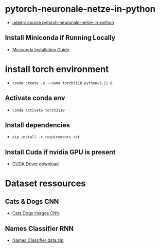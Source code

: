 # pytorch-neuronale-netze-in-python
- [udemy course pytorch-neuronale-netze-in-python](https://www.udemy.com/course/pytorch-neuronale-netze-in-python/learn/lecture/9155266#overview)

## Install Miniconda if Running Locally
- [Miniconda Installation Guide](https://docs.anaconda.com/free/miniconda)

# install torch environment
- `conda create -y --name torch3118 python=3.11.8`

## Activate conda env
- `conda activate torch3118`

## Install dependencies
- `pip install -r requirements.txt`

## Install Cuda if nvidia GPU is present
- [CUDA Driver download](https://developer.nvidia.com/cuda-downloads)

# Dataset ressources

## Cats & Dogs CNN
- [Cats Dogs Images CNN](https://www.kaggle.com/competitions/dogs-vs-cats-redux-kernels-edition)

## Names Classifier RNN
- [Names Classifier data.zip](https://pytorch.org/tutorials/intermediate/char_rnn_generation_tutorial.html)